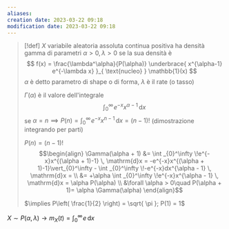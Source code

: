 ```yaml
---
aliases: 
creation date: 2023-03-22 09:18
modification date: 2023-03-22 09:18
---
```


>[!def]
>$X$ variabile aleatoria assoluta continua positiva ha densità gamma di parametri $\alpha >0, \lambda > 0$ se la sua densità è
> $$
>f(x) = \frac{\lambda^\alpha}{P(\alpha)} \underbrace{ x^{\alpha-1} e^{-\lambda x} }_{ \text{nucleo} } \mathbb{1}(x)
>$$
>$\alpha$ è detto parametro di shape o di forma, $\lambda$ è il rate (o tasso)
>
>$\Gamma(\alpha)$ è il valore dell'integrale
> $$
>\int _{0}^\infty \!e^{-x}x^{\alpha - 1} \, \mathrm{d}x 
>$$
>se $\alpha = n \implies P(n) = \int _{0}^\infty \! e^{-x}x^{n-1} \, \mathrm{d}x = (n-1)!$ (dimostrazione integrando per parti)
>
> $P(n) = (n-1)!$ 
> $$\begin{align}
>\Gamma(\alpha + 1) &= \int _{0}^\infty \!e^{-x}x^{(\alpha + 1)-1} \, \mathrm{d}x = -e^{-x}x^{(\alpha + 1)-1}\vert_{0}^\infty - \int _{0}^\infty \!-e^{-x}dx^{\alpha - 1} \, \mathrm{d}x = \\
> &= +\alpha \int _{0}^\infty \!e^{-x}x^{\alpha - 1} \, \mathrm{d}x = \alpha P(\alpha) \\
>&\forall \alpha > 0\quad P(\alpha + 1)= \alpha \Gamma(\alpha)  
>\end{align}$$
>
>$\implies P\left( \frac{1}{2} \right) = \sqrt{ \pi }; P(1) = 1$ 


$X \sim P(\alpha,\lambda) \to m_{X}(t) = \int _{0}^\infty \!e \, \mathrm{d}x$




